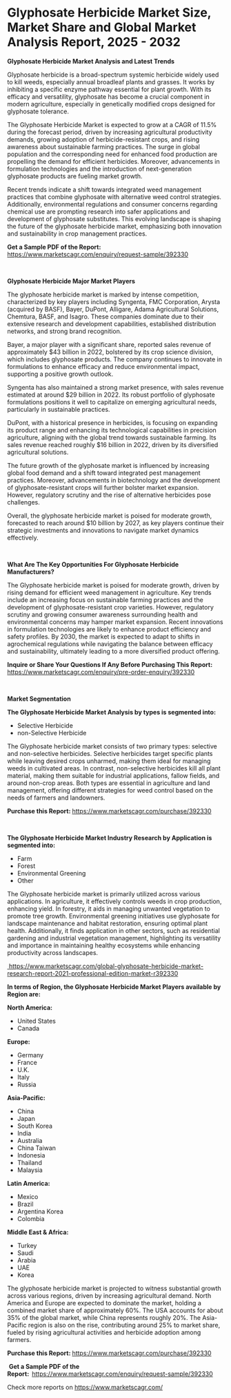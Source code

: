 <p><h1>Glyphosate Herbicide Market Size, Market Share and Global Market Analysis Report, 2025 - 2032</h1></p><p><strong>Glyphosate Herbicide Market Analysis and Latest Trends</strong></p>
<p><p>Glyphosate herbicide is a broad-spectrum systemic herbicide widely used to kill weeds, especially annual broadleaf plants and grasses. It works by inhibiting a specific enzyme pathway essential for plant growth. With its efficacy and versatility, glyphosate has become a crucial component in modern agriculture, especially in genetically modified crops designed for glyphosate tolerance.</p><p>The Glyphosate Herbicide Market is expected to grow at a CAGR of 11.5% during the forecast period, driven by increasing agricultural productivity demands, growing adoption of herbicide-resistant crops, and rising awareness about sustainable farming practices. The surge in global population and the corresponding need for enhanced food production are propelling the demand for efficient herbicides. Moreover, advancements in formulation technologies and the introduction of next-generation glyphosate products are fueling market growth.</p><p>Recent trends indicate a shift towards integrated weed management practices that combine glyphosate with alternative weed control strategies. Additionally, environmental regulations and consumer concerns regarding chemical use are prompting research into safer applications and development of glyphosate substitutes. This evolving landscape is shaping the future of the glyphosate herbicide market, emphasizing both innovation and sustainability in crop management practices.</p></p>
<p><strong>Get a Sample PDF of the Report:&nbsp;</strong> <a href="https://www.marketscagr.com/enquiry/request-sample/392330?utm_campaign=2465&utm_medium=2&utm_source=Github&utm_content=ia&utm_term=29032025&utm_id=glyphosate-herbicide">https://www.marketscagr.com/enquiry/request-sample/392330</a></p>
<p>&nbsp;</p>
<p><strong>Glyphosate Herbicide Major Market Players</strong></p>
<p><p>The glyphosate herbicide market is marked by intense competition, characterized by key players including Syngenta, FMC Corporation, Arysta (acquired by BASF), Bayer, DuPont, Alligare, Adama Agricultural Solutions, Chemtura, BASF, and Isagro. These companies dominate due to their extensive research and development capabilities, established distribution networks, and strong brand recognition.</p><p>Bayer, a major player with a significant share, reported sales revenue of approximately $43 billion in 2022, bolstered by its crop science division, which includes glyphosate products. The company continues to innovate in formulations to enhance efficacy and reduce environmental impact, supporting a positive growth outlook.</p><p>Syngenta has also maintained a strong market presence, with sales revenue estimated at around $29 billion in 2022. Its robust portfolio of glyphosate formulations positions it well to capitalize on emerging agricultural needs, particularly in sustainable practices.</p><p>DuPont, with a historical presence in herbicides, is focusing on expanding its product range and enhancing its technological capabilities in precision agriculture, aligning with the global trend towards sustainable farming. Its sales revenue reached roughly $16 billion in 2022, driven by its diversified agricultural solutions.</p><p>The future growth of the glyphosate market is influenced by increasing global food demand and a shift toward integrated pest management practices. Moreover, advancements in biotechnology and the development of glyphosate-resistant crops will further bolster market expansion. However, regulatory scrutiny and the rise of alternative herbicides pose challenges.</p><p>Overall, the glyphosate herbicide market is poised for moderate growth, forecasted to reach around $10 billion by 2027, as key players continue their strategic investments and innovations to navigate market dynamics effectively.</p></p>
<p>&nbsp;</p>
<p><strong>What Are The Key Opportunities For Glyphosate Herbicide Manufacturers?</strong></p>
<p><p>The Glyphosate herbicide market is poised for moderate growth, driven by rising demand for efficient weed management in agriculture. Key trends include an increasing focus on sustainable farming practices and the development of glyphosate-resistant crop varieties. However, regulatory scrutiny and growing consumer awareness surrounding health and environmental concerns may hamper market expansion. Recent innovations in formulation technologies are likely to enhance product efficiency and safety profiles. By 2030, the market is expected to adapt to shifts in agrochemical regulations while navigating the balance between efficacy and sustainability, ultimately leading to a more diversified product offering.</p></p>
<p><strong>Inquire or Share Your Questions If Any Before Purchasing This Report:</strong> <a href="https://www.marketscagr.com/enquiry/pre-order-enquiry/392330?utm_campaign=2465&utm_medium=2&utm_source=Github&utm_content=ia&utm_term=29032025&utm_id=glyphosate-herbicide">https://www.marketscagr.com/enquiry/pre-order-enquiry/392330</a></p>
<p>&nbsp;</p>
<p><strong>Market Segmentation</strong></p>
<p><strong>The Glyphosate Herbicide Market Analysis by types is segmented into:</strong></p>
<p><ul><li>Selective Herbicide</li><li>non-Selective Herbicide</li></ul></p>
<p><p>The Glyphosate herbicide market consists of two primary types: selective and non-selective herbicides. Selective herbicides target specific plants while leaving desired crops unharmed, making them ideal for managing weeds in cultivated areas. In contrast, non-selective herbicides kill all plant material, making them suitable for industrial applications, fallow fields, and around non-crop areas. Both types are essential in agriculture and land management, offering different strategies for weed control based on the needs of farmers and landowners.</p></p>
<p><strong>Purchase this Report:&nbsp;</strong><a href="https://www.marketscagr.com/purchase/392330?utm_campaign=2465&utm_medium=2&utm_source=Github&utm_content=ia&utm_term=29032025&utm_id=glyphosate-herbicide">https://www.marketscagr.com/purchase/392330</a></p>
<p>&nbsp;</p>
<p><strong>The Glyphosate Herbicide Market Industry Research by Application is segmented into:</strong></p>
<p><ul><li>Farm</li><li>Forest</li><li>Environmental Greening</li><li>Other</li></ul></p>
<p><p>The Glyphosate herbicide market is primarily utilized across various applications. In agriculture, it effectively controls weeds in crop production, enhancing yield. In forestry, it aids in managing unwanted vegetation to promote tree growth. Environmental greening initiatives use glyphosate for landscape maintenance and habitat restoration, ensuring optimal plant health. Additionally, it finds application in other sectors, such as residential gardening and industrial vegetation management, highlighting its versatility and importance in maintaining healthy ecosystems while enhancing productivity across landscapes.</p></p>
<p><a href="https://www.marketscagr.com/global-glyphosate-herbicide-market-research-report-2021-professional-edition-market-r392330?utm_campaign=2465&utm_medium=2&utm_source=Github&utm_content=ia&utm_term=29032025&utm_id=glyphosate-herbicide">&nbsp;https://www.marketscagr.com/global-glyphosate-herbicide-market-research-report-2021-professional-edition-market-r392330</a></p>
<p><strong>In terms of Region, the Glyphosate Herbicide Market Players available by Region are:</strong></p>
<p>
    <p> <strong> North America: </strong>
        <ul>
            <li>United States</li>
            <li>Canada</li>
        </ul>
        </p> 
    <p> <strong> Europe: </strong>
        <ul>
            <li>Germany</li>
            <li>France</li>
            <li>U.K.</li>
            <li>Italy</li>
            <li>Russia</li>
        </ul>
        </p> 
    <p> <strong> Asia-Pacific: </strong>
        <ul>
            <li>China</li>
            <li>Japan</li>
            <li>South Korea</li>
            <li>India</li>
            <li>Australia</li>
            <li>China Taiwan</li>
            <li>Indonesia</li>
            <li>Thailand</li>
            <li>Malaysia</li>
        </ul>
        </p> 
    <p> <strong> Latin America: </strong>
        <ul>
            <li>Mexico</li>
            <li>Brazil</li>
            <li>Argentina Korea</li>
            <li>Colombia</li>
        </ul>
        </p> 
    <p> <strong> Middle East & Africa: </strong>
        <ul>
            <li>Turkey</li>
            <li>Saudi</li>
            <li>Arabia</li>
            <li>UAE</li>
            <li>Korea</li>
        </ul>
    </p>
    </p>
<p><p>The glyphosate herbicide market is projected to witness substantial growth across various regions, driven by increasing agricultural demand. North America and Europe are expected to dominate the market, holding a combined market share of approximately 60%. The USA accounts for about 35% of the global market, while China represents roughly 20%. The Asia-Pacific region is also on the rise, contributing around 25% to market share, fueled by rising agricultural activities and herbicide adoption among farmers.</p></p>
<p><strong>Purchase this Report: </strong><a href="https://www.marketscagr.com/purchase/392330?utm_campaign=2465&utm_medium=2&utm_source=Github&utm_content=ia&utm_term=29032025&utm_id=glyphosate-herbicide">https://www.marketscagr.com/purchase/392330</a></p>
<p>&nbsp;<strong>Get a Sample PDF of the Report:&nbsp;&nbsp;</strong><a href="https://www.marketscagr.com/enquiry/request-sample/392330?utm_campaign=2465&utm_medium=2&utm_source=Github&utm_content=ia&utm_term=29032025&utm_id=glyphosate-herbicide">https://www.marketscagr.com/enquiry/request-sample/392330</a></p>
<p><strong></strong></p>
<p>Check more reports on <a href="https://www.marketscagr.com/?utm_campaign=2465&utm_medium=2&utm_source=Github&utm_content=ia&utm_term=29032025&utm_id=glyphosate-herbicide">https://www.marketscagr.com/</a></p>